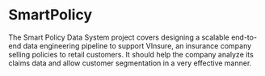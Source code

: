 # SmartPolicy
The Smart Policy Data System project covers designing a scalable end-to-end data engineering pipeline to support VInsure, an insurance company selling policies to retail customers. It should help the company analyze its claims data and allow customer segmentation in a very effective manner.
